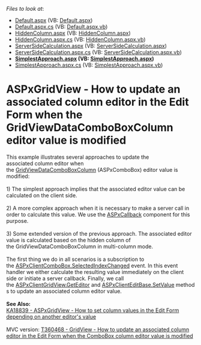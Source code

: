 <!-- default file list -->
*Files to look at*:

* [Default.aspx](./CS/Default.aspx) (VB: [Default.aspx](./VB/Default.aspx))
* [Default.aspx.cs](./CS/Default.aspx.cs) (VB: [Default.aspx.vb](./VB/Default.aspx.vb))
* [HiddenColumn.aspx](./CS/HiddenColumn.aspx) (VB: [HiddenColumn.aspx](./VB/HiddenColumn.aspx))
* [HiddenColumn.aspx.cs](./CS/HiddenColumn.aspx.cs) (VB: [HiddenColumn.aspx.vb](./VB/HiddenColumn.aspx.vb))
* [ServerSideCalculation.aspx](./CS/ServerSideCalculation.aspx) (VB: [ServerSideCalculation.aspx](./VB/ServerSideCalculation.aspx))
* [ServerSideCalculation.aspx.cs](./CS/ServerSideCalculation.aspx.cs) (VB: [ServerSideCalculation.aspx.vb](./VB/ServerSideCalculation.aspx.vb))
* **[SimplestApproach.aspx](./CS/SimplestApproach.aspx) (VB: [SimplestApproach.aspx](./VB/SimplestApproach.aspx))**
* [SimplestApproach.aspx.cs](./CS/SimplestApproach.aspx.cs) (VB: [SimplestApproach.aspx.vb](./VB/SimplestApproach.aspx.vb))
<!-- default file list end -->
# ASPxGridView - How to update an associated column editor in the Edit Form when the GridViewDataComboBoxColumn editor value is modified


This example illustrates several approaches to update the associated column editor when the <a href="https://documentation.devexpress.com/#AspNet/clsDevExpressWebGridViewDataComboBoxColumntopic">GridViewDataComboBoxColumn</a> (ASPxComboBox) editor value is modified:<br><br>1) The simplest approach implies that the associated editor value can be calculated on the client side.<br><br>2) A more complex approach when it is necessary to make a server call in order to calculate this value. We use the <a href="https://documentation.devexpress.com/#AspNet/clsDevExpressWebASPxCallbacktopic">ASPxCallback</a> component for this purpose.<br><br>3) Some extended version of the previous approach. The associated editor value is calculated based on the hidden column of the GridViewDataComboBoxColumn in multi-column mode.<br><br>The first thing we do in all scenarios is a subscription to the <a href="https://documentation.devexpress.com/#AspNet/DevExpressWebScriptsASPxClientComboBox_SelectedIndexChangedtopic">ASPxClientComboBox.SelectedIndexChanged</a> event. In this event handler we either calculate the resulting value immediately on the client side or initiate a server callback. Finally, we call the <a href="https://documentation.devexpress.com/#AspNet/DevExpressWebScriptsASPxClientGridView_GetEditortopic">ASPxClientGridView.GetEditor</a> and <a href="https://documentation.devexpress.com/#AspNet/DevExpressWebScriptsASPxClientEditBase_SetValuetopic">ASPxClientEditBase.SetValue</a> methods to update an associated column editor value.<br><br><strong>See Also:</strong><br><a href="https://www.devexpress.com/Support/Center/p/KA18839">KA18839 - ASPxGridView - How to set column values in the Edit Form depending on another editor's value</a><br><br>MVC version: <a href="https://www.devexpress.com/Support/Center/p/T360468">T360468 - GridView - How to update an associated column editor in the Edit Form when the ComboBox column editor value is modified </a>

<br/>


